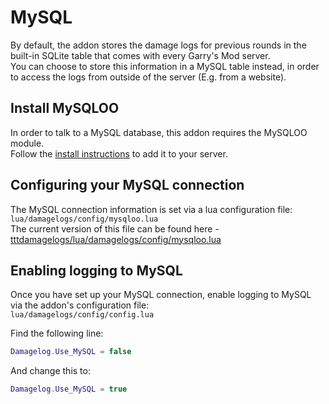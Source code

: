 # MySQL
By default, the addon stores the damage logs for previous rounds in the built-in SQLite table that comes with every Garry's Mod server.<br>
You can choose to store this information in a MySQL table instead, in order to access the logs from outside of the server (E.g. from a website).


## Install MySQLOO
In order to talk to a MySQL database, this addon requires the MySQLOO module.<br>
Follow the [install instructions](https://github.com/FredyH/MySQLOO#install-instructions) to add it to your server.

## Configuring your MySQL connection
The MySQL connection information is set via a lua configuration file: `lua/damagelogs/config/mysqloo.lua`<br>
The current version of this file can be found here - [tttdamagelogs/lua/damagelogs/config/mysqloo.lua](https://github.com/BadgerCode/tttdamagelogs/blob/master/lua/damagelogs/config/mysqloo.lua)


## Enabling logging to MySQL
Once you have set up your MySQL connection, enable logging to MySQL via the addon's configuration file:<br>
`lua/damagelogs/config/config.lua`

Find the following line:<br>
```lua
Damagelog.Use_MySQL = false
```

And change this to:<br>
```lua
Damagelog.Use_MySQL = true
```
